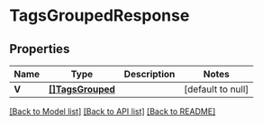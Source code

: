 # TagsGroupedResponse

## Properties

| Name  | Type                                | Description | Notes             |
| ----- | ----------------------------------- | ----------- | ----------------- |
| **V** | [**[]TagsGrouped**](TagsGrouped.md) |             | [default to null] |

[[Back to Model list]](../README.md#documentation-for-models) [[Back to API list]](../README.md#documentation-for-api-endpoints) [[Back to README]](../README.md)
